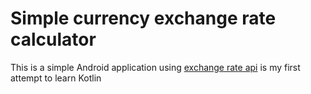 # Simple currency exchange rate calculator

This is a simple Android application using [exchange rate api](http://https://exchangeratesapi.io) is my first attempt to learn Kotlin

